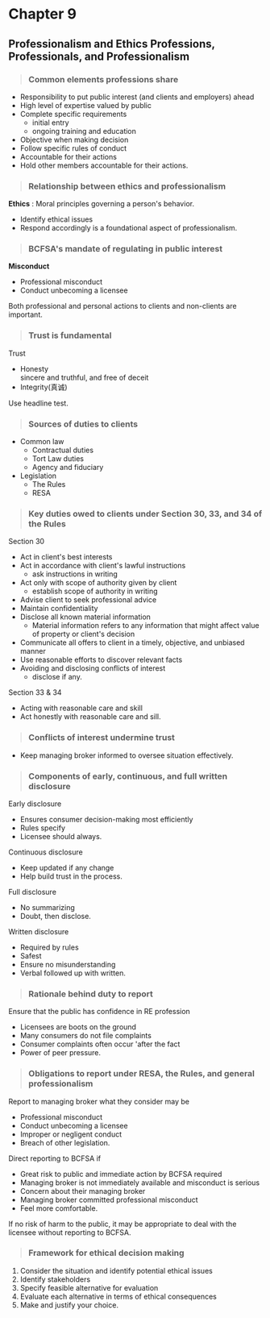 # Chapter 9
## Professionalism and Ethics Professions, Professionals, and Professionalism

> ### Common elements professions share
- Responsibility to put public interest (and clients and employers) ahead
- High level of expertise valued by public
- Complete specific requirements
    - initial entry
    - ongoing training and education
- Objective when making decision
- Follow specific rules of conduct
- Accountable for their actions
- Hold other members accountable for their actions.

> ### Relationship between ethics and professionalism

**Ethics**
: Moral principles governing a person's behavior.

- Identify ethical issues
- Respond accordingly is a foundational aspect of professionalism.

> ### BCFSA's mandate of regulating in public interest

**Misconduct**
- Professional misconduct
- Conduct unbecoming a licensee

Both professional and personal actions to clients and non-clients are important.

> ### Trust is fundamental

Trust
- Honesty<br>sincere and truthful, and free of deceit
- Integrity(真诚)

Use headline test.

> ### Sources of duties to clients
- Common law
    - Contractual duties
    - Tort Law duties
    - Agency and fiduciary
- Legislation
    - The Rules
    - RESA

> ### Key duties owed to clients under Section 30, 33, and 34 of the Rules

Section 30

- Act in client's best interests
- Act in accordance with client's lawful instructions
    - ask instructions in writing
- Act only with scope of authority given by client
    - establish scope of authority in writing
- Advise client to seek professional advice
- Maintain confidentiality
- Disclose all known material information
    - Material information refers to any information that might affect value of property or client's decision
- Communicate all offers to client in a timely, objective, and unbiased manner
- Use reasonable efforts to discover relevant facts
- Avoiding and disclosing conflicts of interest
    - disclose if any.

Section 33 & 34
- Acting with reasonable care and skill
- Act honestly with reasonable care and sill.

> ### Conflicts of interest undermine trust

- Keep managing broker informed to oversee situation effectively.

> ### Components of early, continuous, and full written disclosure

Early disclosure
- Ensures consumer decision-making most efficiently
- Rules specify
- Licensee should always.

Continuous disclosure
- Keep updated if any change
- Help build trust in the process.

Full disclosure
- No summarizing
- Doubt, then disclose.

Written disclosure
- Required by rules
- Safest
- Ensure no misunderstanding
- Verbal followed up with written.

> ### Rationale behind duty to report

Ensure that the public has confidence in RE profession
- Licensees are boots on the ground
- Many consumers do not file complaints
- Consumer complaints often occur 'after the fact
- Power of peer pressure.

> ### Obligations to report under RESA, the Rules, and general professionalism

Report to managing broker what they consider may be
- Professional misconduct
- Conduct unbecoming a licensee
- Improper or negligent conduct
- Breach of other legislation.

Direct reporting to BCFSA if
- Great risk to public and immediate action by BCFSA required
- Managing broker is not immediately available and misconduct is serious
- Concern about their managing broker
- Managing broker committed professional misconduct
- Feel more comfortable.

If no risk of harm to the public, it may be appropriate to deal with the licensee without reporting to BCFSA.

> ### Framework for ethical decision making

1. Consider the situation and identify potential ethical issues
1. Identify stakeholders
1. Specify feasible alternative for evaluation
1. Evaluate each alternative in terms of ethical consequences
1. Make and justify your choice.